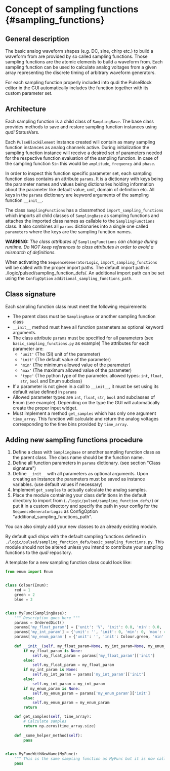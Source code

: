# Concept of sampling functions {#sampling_functions}

## General description
The basic analog waveform shapes (e.g. DC, sine, chirp etc.) to build a waveform from are provided 
by so called sampling functions. Those sampling functions are the atomic elements to build a 
waveform from. Each sampling function can be used to calculate analog voltages from a given array 
representing the discrete timing of arbitrary waveform generators.

For each sampling function properly included into qudi the PulseBlock editor in the GUI 
automatically includes the function together with its custom parameter set.

## Architecture
Each sampling function is a child class of `SamplingBase`. 
The base class provides methods to save and restore sampling function instances using _qudi_ 
StatusVars.

Each `PulseBlockElement` instance created will contain as many sampling function instances as analog
channels active. During initialization the sampling function instance will receive a desired set of 
parameters needed for the respective function evaluation of the sampling function.
In case of the sampling function `Sin` this would be `amplitude`, `frequency` and `phase`.

In order to inspect this function specific parameter set, each sampling function class contains an 
attribute `params`. It is a dictionary with keys being the parameter names and values being 
dictionaries holding information about the parameter like default value, unit, domain of definition 
etc. All keys in the `params` dictionary are keyword arguments of the sampling function `__init__`.

The class `SamplingFunctions` has a classmethod `import_sampling_functions` which imports all child 
classes of `SamplingBase` as sampling functions and attaches the imported class names as callable to
the `SamplingFunctions` class. It also combines all `params` dictionaries into a single one called 
`parameters` where the keys are the sampling function names.

**WARNING:** _The class attributes of_ `SamplingFunctions` _can change during runtime. 
Do NOT keep references to class attributes in order to avoid a mismatch of definitions._

When activating the `SequenceGeneratorLogic`, `import_sampling_functions` will be called with the 
proper import paths. The default import path is ./logic/pulsed/sampling_function_defs/. 
An additional import path can be set using the `ConfigOption` `additional_sampling_functions_path`.

## Class signature
Each sampling function class must meet the following requirements:
* The parent class must be `SamplingBase` or another sampling function class
* `__init__` method must have all function parameters as optional keyword arguments.
* The class attribute `params` must be specified for all parameters 
(see `basic_sampling_functions.py` as example)
The attributes for each parameter are:
    * `'unit'` (The (SI) unit of the parameter)
    * `'init'` (The default value of the parameter)
    * `'min'` (The minimum allowed value of the parameter)
    * `'max'` (The maximum allowed value of the parameter)
    * `'type'` (The python type of the parameter. allowed types: `int`, `float`, `str`, `bool` and Enum subclass)
* If a parameter is not given in a call to `__init__`, it must be set using its default value 
defined in `params`
* Allowed parameter types are `int`, `float`, `str`, `bool` and subclasses of Enum (see example). 
Depending on the type the GUI will automatically create the proper input widget.
* Must implement a method `get_samples` which has only one argument `time_array`. This function will
calculate and return the analog voltages corresponding to the time bins provided by `time_array`.

## Adding new sampling functions procedure
1. Define a class with `SamplingBase` or another sampling function class as the parent class. The class name should be the 
function name.
2. Define all function parameters in `params` dictionary. (see section "Class signature")
3. Define `__init__` with all parameters as optional arguments. Upon creating an instance the 
parameters must be saved as instance variables. (use default values if necessary)
4. Implement `get_samples` to actually calculate the analog samples.
4. Place the module containing your class definitions in the default directory to import from 
(`./logic/pulsed/sampling_function_defs/`) or put it in a custom directory and specify the path
in your config for the `SequenceGeneratorLogic` as ConfigOption 
"additional_sampling_functions_path".

You can also simply add your new classes to an already existing module.

By default _qudi_ ships with the default sampling functions defined in 
`./logic/pulsed/sampling_function_defs/basic_sampling_functions.py`. This module should not be 
altered unless you intend to contribute your sampling functions to the _qudi_ repository.

A template for a new sampling function class could look like:
```python
from enum import Enum


class Colour(Enum):
    red = 1
    green = 2
    blue = 3


class MyFunc(SamplingBase):
    """ Description goes here """
    params = OrderedDict()
    params['my_float_param'] = {'unit': 'V', 'init': 0.0, 'min': 0.0, 'max': np.inf, 'type': float}
    params['my_int_param'] = {'unit': '', 'init': 0, 'min': 0, 'max': 42, 'type': int}
    params['my_enum_param'] = {'unit': '', 'init': Colour.green, 'min': Colour.red, 'max': Colour.blue, 'type': Colour}
    
    def __init__(self, my_float_param=None, my_int_param=None, my_enum_param=None):
        if my_float_param is None:
            self.my_float_param = params['my_float_param']['init']
        else:
            self.my_float_param = my_float_param
        if my_int_param is None:
            self.my_int_param = params['my_int_param']['init']
        else:
            self.my_int_param = my_int_param
        if my_enum_param is None:
            self.my_enum_param = params['my_enum_param']['init']
        else:
            self.my_enum_param = my_enum_param
        return

    def get_samples(self, time_array):
        # Calculate samples
        return np.zeros(time_array.size)
        
    def _some_helper_method(self):
        pass
        

class MyFuncWithNewName(MyFunc):
    """ This is the same sampling function as MyFunc but it is now called MyFuncWithNewName """
    pass
```
